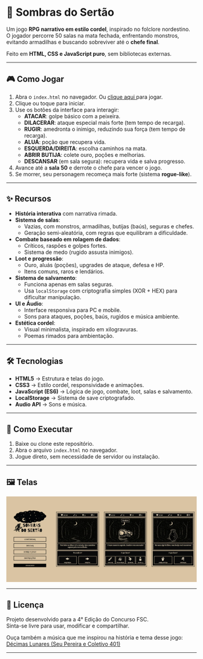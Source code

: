 # 🌙 Sombras do Sertão

Um jogo **RPG narrativo em estilo cordel**, inspirado no folclore nordestino.  
O jogador percorre 50 salas na mata fechada, enfrentando monstros, evitando armadilhas e buscando sobreviver até o **chefe final**.

Feito em **HTML, CSS e JavaScript puro**, sem bibliotecas externas.

---

## 🎮 Como Jogar

1. Abra o `index.html` no navegador. Ou <a href="https://marvieiradev.github.io/game-cordel-rpg/" target="_blank">clique aqui </a>para jogar.
2. Clique ou toque para iniciar.
3. Use os botões da interface para interagir:
   - **ATACAR**: golpe básico com a peixeira.
   - **DILACERAR**: ataque especial mais forte (tem tempo de recarga).
   - **RUGIR**: amedronta o inimigo, reduzindo sua força (tem tempo de recarga).
   - **ALUÁ**: poção que recupera vida.
   - **ESQUERDA/DIREITA**: escolha caminhos na mata.
   - **ABRIR BUTIJA**: colete ouro, poções e melhorias.
   - **DESCANSAR** (em sala segura): recupera vida e salva progresso.
4. Avance até a **sala 50** e derrote o chefe para vencer o jogo.
5. Se morrer, seu personagem recomeça mais forte (sistema **rogue-like**).

---

## ✨ Recursos

- **História interativa** com narrativa rimada.
- **Sistema de salas**:
  - Vazias, com monstros, armadilhas, butijas (baús), seguras e chefes.
  - Geração semi-aleatória, com regras que equilibram a dificuldade.
- **Combate baseado em rolagem de dados**:
  - Críticos, raspões e golpes fortes.
  - Sistema de medo (rugido assusta inimigos).
- **Loot e progressão**:
  - Ouro, aluás (poções), upgrades de ataque, defesa e HP.
  - Itens comuns, raros e lendários.
- **Sistema de salvamento**:
  - Funciona apenas em salas seguras.
  - Usa `localStorage` com criptografia simples (XOR + HEX) para dificultar manipulação.
- **UI e Áudio**:
  - Interface responsiva para PC e mobile.
  - Sons para ataques, poções, baús, rugidos e música ambiente.
- **Estética cordel**:
  - Visual minimalista, inspirado em xilogravuras.
  - Poemas rimados para ambientação.

---

## 🛠️ Tecnologias

- **HTML5** → Estrutura e telas do jogo.
- **CSS3** → Estilo cordel, responsividade e animações.
- **JavaScript (ES6)** → Lógica de jogo, combate, loot, salas e salvamento.
- **LocalStorage** → Sistema de save criptografado.
- **Audio API** → Sons e música.

---

## 🚀 Como Executar

1. Baixe ou clone este repositório.
2. Abra o arquivo `index.html` no navegador.
3. Jogue direto, sem necessidade de servidor ou instalação.

---

## 🖼️ Telas

<img src="screenshot.webp" alt="Capturas de tela" />

---

## 📜 Licença

Projeto desenvolvido para a 4° Edição do Concurso FSC.  
Sinta-se livre para usar, modificar e compartilhar.

Ouça também a música que me inspirou na história e tema desse jogo: <a href="https://youtu.be/sNNzt7kSzg4?si=VFuykqDsXrT0I1k0" target="_blank">Décimas Lunares (Seu Pereira e Coletivo 401)</a>

---
